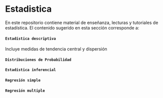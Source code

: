 # Estadistica
En este repositorio contiene material de enseñanza, lecturas y tutoriales de estadística.
El contenido sugerido en esta sección corresponde a:
#### `Estadística descriptiva`
Incluye medidas de tendencia central y dispersión

#### `Distribuciones de Probabilidad`

#### `Estadística inferencial`

#### `Regresión simple`


#### `Regresión multiple`


